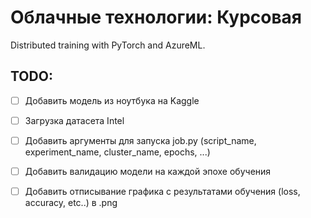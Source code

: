 # Облачные технологии: Курсовая
Distributed training with PyTorch and AzureML.

## TODO:
- [ ] Добавить модель из ноутбука на Kaggle
- [ ] Загрузка датасета Intel
- [ ] Добавить аргументы для запуска job.py (script_name, experiment_name, cluster_name, epochs, ...)
- [ ] Добавить валидацию модели на каждой эпохе обучения
- [ ] Добавить отписывание графика с результатами обучения (loss, accuracy, etc..) в .png

